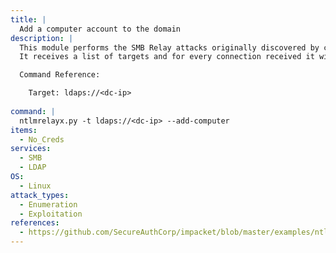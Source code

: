 ```yaml
---
title: |
  Add a computer account to the domain
description: |
  This module performs the SMB Relay attacks originally discovered by cDc extended to many target protocols (SMB, MSSQL, LDAP, etc).
  It receives a list of targets and for every connection received it will choose the next target and try to relay the credentials. Also, if specified, it will first to try authenticate against the client connecting to us. Add a computer account to the domain (use ldap:// for insecure ldap) (SMB signing must be disabled).

  Command Reference:

  	Target: ldaps://<dc-ip>
    
command: |
  ntlmrelayx.py -t ldaps://<dc-ip> --add-computer
items:
  - No_Creds
services:
  - SMB
  - LDAP
OS:
  - Linux
attack_types:
  - Enumeration
  - Exploitation
references:
  - https://github.com/SecureAuthCorp/impacket/blob/master/examples/ntlmrelayx.py
---
```

